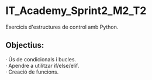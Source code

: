 # IT_Academy_Sprint2_M2_T2
Exercicis d'estructures de control amb Python.

## Objectius:  

· Ús de condicionals i bucles.  
· Apendre a utilitzar if/else/elif.  
· Creació de funcions.
